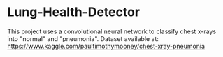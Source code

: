 # Lung-Health-Detector

This project uses a convolutional neural network to classify chest x-rays into "normal" and "pneumonia".
Dataset available at: https://www.kaggle.com/paultimothymooney/chest-xray-pneumonia
